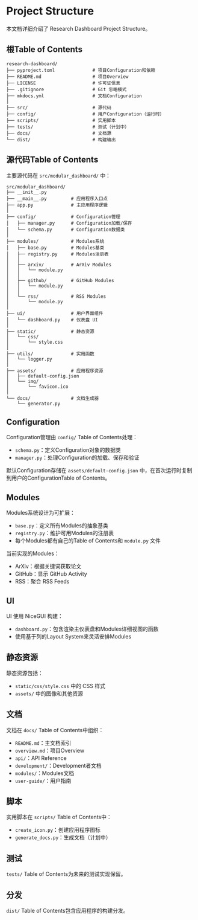 # Project Structure

本文档详细介绍了 Research Dashboard Project Structure。

## 根Table of Contents

```text
research-dashboard/
├── pyproject.toml              # 项目Configuration和依赖
├── README.md                   # 项目Overview
├── LICENSE                     # 许可证信息
├── .gitignore                  # Git 忽略模式
├── mkdocs.yml                  # 文档Configuration
│
├── src/                        # 源代码
├── config/                     # 用户Configuration（运行时）
├── scripts/                    # 实用脚本
├── tests/                      # 测试（计划中）
├── docs/                       # 文档源
└── dist/                       # 构建输出
```

## 源代码Table of Contents

主要源代码在 `src/modular_dashboard/` 中：

```text
src/modular_dashboard/
├── __init__.py
├── __main__.py         # 应用程序入口点
├── app.py              # 主应用程序逻辑
│
├── config/             # Configuration管理
│   ├── manager.py      # Configuration加载/保存
│   └── schema.py       # Configuration数据类
│
├── modules/            # Modules系统
│   ├── base.py         # Modules基类
│   ├── registry.py     # Modules注册表
│   │
│   ├── arxiv/          # ArXiv Modules
│   │   └── module.py
│   │
│   ├── github/         # GitHub Modules
│   │   └── module.py
│   │
│   └── rss/            # RSS Modules
│       └── module.py
│
├── ui/                 # 用户界面组件
│   └── dashboard.py    # 仪表盘 UI
│
├── static/             # 静态资源
│   └── css/
│       └── style.css
│
├── utils/              # 实用函数
│   └── logger.py
│
├── assets/             # 应用程序资源
│   ├── default-config.json
│   └── img/
│       └── favicon.ico
│
└── docs/               # 文档生成器
    └── generator.py
```

## Configuration

Configuration管理由 `config/` Table of Contents处理：

- `schema.py`：定义Configuration对象的数据类
- `manager.py`：处理Configuration的加载、保存和验证

默认Configuration存储在 `assets/default-config.json` 中，在首次运行时复制到用户的ConfigurationTable of Contents。

## Modules

Modules系统设计为可扩展：

- `base.py`：定义所有Modules的抽象基类
- `registry.py`：维护可用Modules的注册表
- 每个Modules都有自己的Table of Contents和 `module.py` 文件

当前实现的Modules：

- ArXiv：根据关键词获取论文
- GitHub：显示 GitHub Activity
- RSS：聚合 RSS Feeds

## UI

UI 使用 NiceGUI 构建：

- `dashboard.py`：包含渲染主仪表盘和Modules详细视图的函数
- 使用基于列的Layout System来灵活安排Modules

## 静态资源

静态资源包括：

- `static/css/style.css` 中的 CSS 样式
- `assets/` 中的图像和其他资源

## 文档

文档在 `docs/` Table of Contents中组织：

- `README.md`：主文档索引
- `overview.md`：项目Overview
- `api/`：API Reference
- `development/`：Development者文档
- `modules/`：Modules文档
- `user-guide/`：用户指南

## 脚本

实用脚本在 `scripts/` Table of Contents中：

- `create_icon.py`：创建应用程序图标
- `generate_docs.py`：生成文档（计划中）

## 测试

`tests/` Table of Contents为未来的测试实现保留。

## 分发

`dist/` Table of Contents包含应用程序的构建分发。
